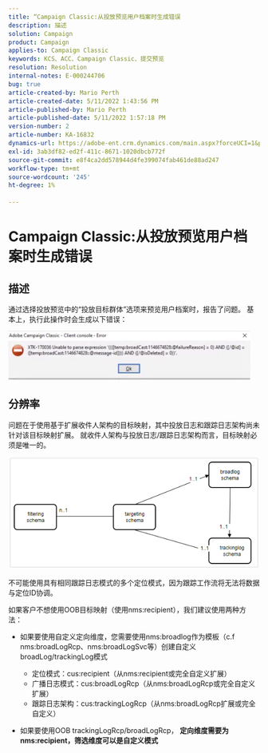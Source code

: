 ```yaml
---
title: “Campaign Classic:从投放预览用户档案时生成错误
description: 描述
solution: Campaign
product: Campaign
applies-to: Campaign Classic
keywords: KCS、ACC、Campaign Classic、提交预览
resolution: Resolution
internal-notes: E-000244706
bug: true
article-created-by: Mario Perth
article-created-date: 5/11/2022 1:43:56 PM
article-published-by: Mario Perth
article-published-date: 5/11/2022 1:57:18 PM
version-number: 2
article-number: KA-16832
dynamics-url: https://adobe-ent.crm.dynamics.com/main.aspx?forceUCI=1&pagetype=entityrecord&etn=knowledgearticle&id=ccaebf62-30d1-ec11-a7b5-0022480a8d10
exl-id: 3ab3df82-ed2f-411c-8671-1020dbcb772f
source-git-commit: e8f4ca2dd578944d4fe399074fab461de88ad247
workflow-type: tm+mt
source-wordcount: '245'
ht-degree: 1%

---
```


# Campaign Classic:从投放预览用户档案时生成错误

## 描述


通过选择投放预览中的“投放目标群体”选项来预览用户档案时，报告了问题。 基本上，执行此操作时会生成以下错误：

![](assets/___ceaebf62-30d1-ec11-a7b5-0022480a8d10___.jpeg)




## 分辨率


问题在于使用基于扩展收件人架构的目标映射，其中投放日志和跟踪日志架构尚未针对该目标映射扩展。 就收件人架构与投放日志/跟踪日志架构而言，目标映射必须是唯一的。

![](assets/3ec555a6-30d1-ec11-a7b5-0022480a8d10.png)

不可能使用具有相同跟踪日志模式的多个定位模式，因为跟踪工作流将无法将数据与定位ID协调。

如果客户不想使用OOB目标映射（使用nms:recipient），我们建议使用两种方法：

- 如果要使用自定义定向维度，您需要使用nms:broadlog作为模板（c.f nms:broadLogRcp、nms:broadLogSvc等）创建自定义broadLog/trackingLog模式

   - 定位模式：cus:recipient（从nms:recipient或完全自定义扩展）
   - 广播日志模式：cus:broadLogRcp（从nms:broadLogRcp或完全自定义扩展）
   - 跟踪日志架构：cus:trackingLogRcp（从nms:broadLogRcp扩展或完全自定义）
- 如果要使用OOB trackingLogRcp/broadLogRcp， <b>定向维度需要为nms:recipient，筛选维度可以是自定义模式</b>
